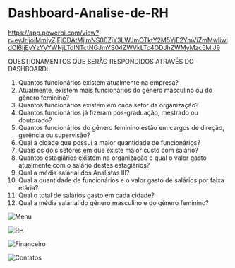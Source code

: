 # Dashboard-Analise-de-RH
https://app.powerbi.com/view?r=eyJrIjoiMmIyZjFjODAtMjlmNS00ZjY3LWJmOTktY2M5YjE2YmViZmMwIiwidCI6IjEyYzYyYWNjLTdlNTctNGJmYS04ZWVkLTc4ODJhZWMyMzc5MiJ9

QUESTIONAMENTOS QUE SERÃO RESPONDIDOS ATRAVÉS DO DASHBOARD:
1.	Quantos funcionários existem atualmente na empresa?
2.	Atualmente, existem mais funcionários do gênero masculino ou do gênero feminino?
3.	Quantos funcionários existem em cada setor da organização?
4.	Quantos funcionários já fizeram pós-graduação, mestrado ou doutorado?
5.	Quantos funcionários do gênero feminino estão em cargos de direção, gerência ou supervisão?
6.	Qual a cidade que possui a maior quantidade de funcionários?
7.	Quais os dois setores em que existe maior custo com salário?
8.	Quantos estagiários existem na organização e qual o valor gasto atualmente com o salário destes estagiários?
9.	Qual a média salarial dos Analistas III?
10.	Qual a quantidade de funcionários e o valor gasto de salários por faixa etária?
11.	Qual o total de salários gasto em cada cidade?
12.	Qual a média salarial do gênero masculino e do gênero feminino?


![Menu](https://user-images.githubusercontent.com/86014460/226410654-82147a80-ac4d-4202-b646-ce33d417a7f2.PNG)

![RH](https://user-images.githubusercontent.com/86014460/226410743-5ce56064-7b5d-4e0c-bc60-7910a97ddce0.PNG)

![Financeiro](https://user-images.githubusercontent.com/86014460/226410785-13a959d5-2b20-46fe-9413-e51d00f1abdf.PNG)

![Contatos](https://user-images.githubusercontent.com/86014460/226410830-370f6c6b-d51c-4d5c-9c5c-9f6a93e6dee7.PNG)


